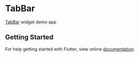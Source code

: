 # TabBar

[TabBar](https://docs.flutter.io/flutter/material/TabBar-class.html) widget demo app

## Getting Started

For help getting started with Flutter, view online
[documentation](https://flutter.io/).
